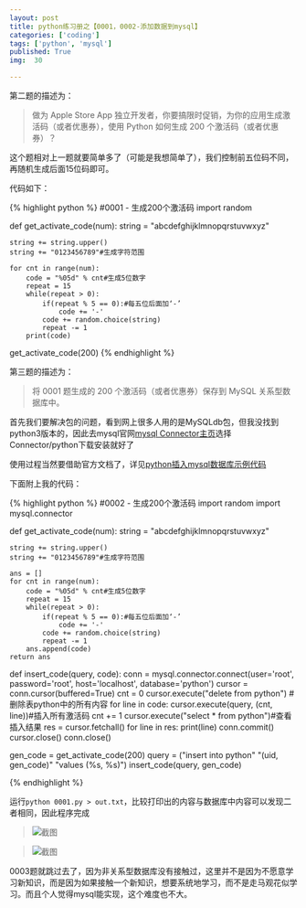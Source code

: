 ```yaml
---
layout: post
title: python练习册之【0001，0002-添加数据到mysql】
categories: ['coding']
tags: ['python', 'mysql']
published: True
img:  30

---
```


第二题的描述为：
> 做为 Apple Store App 独立开发者，你要搞限时促销，为你的应用生成激活码（或者优惠券），使用 Python 如何生成 200 个激活码（或者优惠券）？


这个题相对上一题就要简单多了（可能是我想简单了），我们控制前五位码不同，再随机生成后面15位码即可。

代码如下：

{% highlight python %}
#0001 - 生成200个激活码
import random

def get_activate_code(num):
    string = "abcdefghijklmnopqrstuvwxyz"

    string += string.upper()
    string += "0123456789"#生成字符范围

    for cnt in range(num):
        code = "%05d" % cnt#生成5位数字
        repeat = 15
        while(repeat > 0):
            if(repeat % 5 == 0):#每五位后面加‘-’
                code += '-'
            code += random.choice(string)
            repeat -= 1
        print(code)

get_activate_code(200)
{% endhighlight %}

第三题的描述为：

> 将 0001 题生成的 200 个激活码（或者优惠券）保存到 MySQL 关系型数据库中。

首先我们要解决包的问题，看到网上很多人用的是MySQLdb包，但我没找到python3版本的，因此去mysql官网[mysql Connector主页](http://dev.mysql.com/doc/index-connectors.html)选择Connector/python下载安装就好了

使用过程当然要借助官方文档了，详见[python插入mysql数据库示例代码](http://dev.mysql.com/doc/connector-python/en/connector-python-example-cursor-transaction.html)

下面附上我的代码：

{% highlight python %}
#0002 - 生成200个激活码
import random
import mysql.connector

def get_activate_code(num):
    string = "abcdefghijklmnopqrstuvwxyz"

    string += string.upper()
    string += "0123456789"#生成字符范围

    ans = []
    for cnt in range(num):
        code = "%05d" % cnt#生成5位数字
        repeat = 15
        while(repeat > 0):
            if(repeat % 5 == 0):#每五位后面加‘-’
                code += '-'
            code += random.choice(string)
            repeat -= 1
        ans.append(code)
    return ans

def insert_code(query, code):
    conn = mysql.connector.connect(user='root', password='root', host='localhost', database='python')
    cursor = conn.cursor(buffered=True)
    cnt = 0
    cursor.execute("delete from python") #删除表python中的所有内容
    for line in code:
        cursor.execute(query, (cnt, line))#插入所有激活码
        cnt += 1
    cursor.execute("select * from python")#查看插入结果
    res = cursor.fetchall()
    for line in res:
        print(line)
    conn.commit()
    cursor.close()
    conn.close()

gen_code = get_activate_code(200)
query = ("insert into python"
        "(uid, gen_code)"
        "values (%s, %s)")
insert_code(query, gen_code)

{% endhighlight %}


运行`python 0001.py > out.txt`，比较打印出的内容与数据库中内容可以发现二者相同，因此程序完成


> ![截图](http://7xlnl2.com1.z0.glb.clouddn.com/post30-截图1.png)

> ![截图](http://7xlnl2.com1.z0.glb.clouddn.com/post30-截图2.png)

0003题就跳过去了，因为非关系型数据库没有接触过，这里并不是因为不愿意学习新知识，而是因为如果接触一个新知识，想要系统地学习，而不是走马观花似学习。而且个人觉得mysql能实现，这个难度也不大。